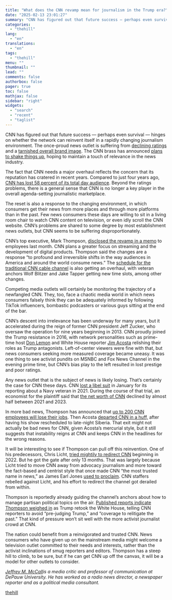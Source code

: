 ```yaml
---
title: "What does the CNN revamp mean for journalism in the Trump era?"
date: "2025-02-13 23:01:27"
summary: "CNN has figured out that future success — perhaps even survival — hinges on whether the network can reinvent itself in a rapidly changing journalism environment. The once-proud news outlet is suffering from declining ratings and a tarnished overall brand image. The CNN brass has announced plans to shake things..."
categories:
  - "thehill"
lang:
  - "en"
translations:
  - "en"
tags:
  - "thehill"
menu: ""
thumbnail: ""
lead: ""
comments: false
authorbox: false
pager: true
toc: false
mathjax: false
sidebar: "right"
widgets:
  - "search"
  - "recent"
  - "taglist"
---
```


CNN has figured out that future success — perhaps even survival — hinges on whether the network can reinvent itself in a rapidly changing journalism environment. The once-proud news outlet is suffering from [declining ratings](https://finance.yahoo.com/news/cnn-msnbc-ratings-plunge-half-203017149.html) and a [tarnished overall brand image](https://en.wikipedia.org/wiki/CNN_controversies). The CNN brass has announced [plans to shake things up](https://www.dailymail.co.uk/media/article-14292771/cnn-wolf-blitzer-mark-thompson-pamela-brown.html), hoping to maintain a touch of relevance in the news industry.

The fact that CNN needs a major overhaul reflects the concern that its reputation has cratered in recent years. Compared to just four years ago, [CNN has lost 58 percent of its total day audience](https://www.adweek.com/tvnewser/cable-news-ratings-report-2024/). Beyond the ratings problems, there is a general sense that CNN is no longer a key player in the overall agenda-setting journalistic marketplace.

The reset is also a response to the changing environment, in which consumers get their news from more places and through more platforms than in the past. Few news consumers these days are willing to sit in a living room chair to watch CNN content on television, or even idly scroll the CNN website. CNN’s problems are shared to some degree by most establishment news outlets, but CNN seems to be suffering disproportionately.

CNN’s top executive, Mark Thompson, [disclosed the revamp in a memo](https://www.hollywoodreporter.com/tv/tv-news/cnn-layoffs-cuts-hundreds-jobs-major-restructuring-1236068690/) to employees last month. CNN plans a greater focus on streaming and the development of digital products. Thompson said the changes are a response “to profound and irreversible shifts in the way audiences in America and around the world consume news.” The [schedule for the traditional CNN cable channel](https://thehill.com/homenews/media/5102948-cnn-shuffles-programming-lineup-amid-network-restructuring/) is also getting an overhaul, with veteran anchors Wolf Blitzer and Jake Tapper getting new time slots, among other changes.

Competing media outlets will certainly be monitoring the trajectory of a newfangled CNN. They, too, face a chaotic media world in which news consumers falsely think they can be adequately informed by following TikTok influencers, bombastic podcasters or various guys sitting at the end of the bar.

CNN’s descent into irrelevance has been underway for many years, but it accelerated during the reign of former CNN president Jeff Zucker, who oversaw the operation for nine years beginning in 2013. CNN proudly joined the Trump resistance in 2016, with network personalities such as prime-time host [Don Lemon](https://www.foxnews.com/media/don-lemon-calls-trump-supporters-dumb-f-ing-idiots-mocks-stupid-maga-brain-video-meltdown) and White House reporter [Jim Acosta](https://nypost.com/2025/01/28/media/cnn-anchor-jim-acosta-announces-on-air-hes-leaving-embattled-network/) relishing their roles as Trump antagonists. Left-of-center viewers were fine with that, but news consumers seeking more measured coverage became uneasy. It was one thing to see activist pundits on MSNBC and Fox News Channel in the evening prime time, but CNN’s bias play to the left resulted in lost prestige and poor ratings.

Any news outlet that is the subject of news is likely losing. That’s certainly the case for CNN these days. CNN [lost a libel suit](https://www.cbsnews.com/news/cnn-florida-trial-verdict-libel-navy-veteran-zachary-young/) in January for its reporting about a Navy veteran in 2021. During the course of that trial, an economist for the plaintiff said that [the net worth of CNN](https://www.foxbusiness.com/media/cnns-net-worth-cut-half-between-2021-2023-forensic-economist-reveals-during-defamation-trial) declined by almost half between 2021 and 2023.

In more bad news, Thompson has announced that [up to 200 CNN employees will lose their jobs](https://www.cnn.com/2025/01/23/business/cnn-layoffs-digital-strategy/index.html#:~:text=Discovery%20is%20investing%20%2470%20million,the%20end%20of%20the%20year.). Then Acosta [departed CNN in a huff,](https://www.huffpost.com/entry/cnn-anchor-leaving-reports_n_67988491e4b0dd1913e46a93) after having his show rescheduled to late-night Siberia. That exit might not actually be bad news for CNN, given Acosta’s mercurial style, but it still suggests that instability reigns at CNN and keeps CNN in the headlines for the wrong reasons.

It will be interesting to see if Thompson can pull off this reinvention. One of his predecessors, Chris Licht, [tried mightily to redirect CNN](https://thehill.com/opinion/technology/4040328-chris-lichts-failure-at-cnn-is-a-bad-sign-for-the-news-industry/) beginning in 2022. But he got the gate after only 13 months. That was largely because Licht tried to move CNN away from advocacy journalism and more toward the fact-based and centrist style that once made CNN “the most trusted name in news,” as James Earl Jones [used to proclaim](https://www.forbes.com/sites/markjoyella/2023/01/30/cnn-boss-chris-licht-we-have-to-restore-our-reputation-as-the-most-trusted-name-in-news/). CNN staffers rebelled against Licht, and his effort to redirect the channel got derailed from within.

Thompson is reportedly already guiding the channel’s anchors about how to manage partisan political topics on the air. [Published reports indicate Thompson weighed in](https://www.thedailybeast.com/cnn-boss-warns-star-hosts-to-avoid-trashing-trumps-record/) as Trump retook the White House, telling CNN reporters to avoid “pre-judging Trump,” and “coverage to relitigate the past.” That kind of pressure won’t sit well with the more activist journalist crowd at CNN.

The nation could benefit from a reinvigorated and trusted CNN. News consumers who have given up on the mainstream media might welcome a television outlet committed to their needs and interests, rather than the activist inclinations of smug reporters and editors. Thompson has a steep hill to climb, to be sure, but if he can get CNN up off the canvas, it will be a model for other outlets to consider.

[*Jeffrey M. McCall*](https://twitter.com/Prof_McCall)*is a media critic and professor of communication at DePauw University. He has worked as a radio news director, a newspaper reporter and as a political media consultant.*

[thehill](https://thehill.com/opinion/white-house/5137032-cnn-reinvention-trump/)
